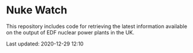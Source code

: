# Nuke Watch

This repository includes code for retrieving the latest information available on the output of EDF nuclear power plants in the UK.

Last updated: 2020-12-29 12:10